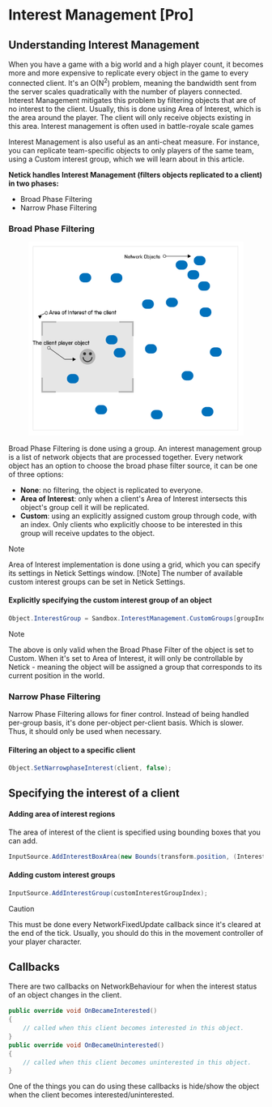 # Interest Management [Pro]

## Understanding Interest Management

When you have a game with a big world and a high player count, it becomes more and more expensive to replicate every object in the game to every connected client. It's an O(N<sup>2</sup>) problem, meaning the bandwidth sent from the server scales quadratically with the number of players connected. Interest Management mitigates this problem by filtering objects that are of no interest to the client. Usually, this is done using Area of Interest, which is the area around the player. The client will only receive objects existing in this area. Interest management is often used in battle-royale scale games

Interest Management is also useful as an anti-cheat measure. For instance, you can replicate team-specific objects to only players of the same team, using a Custom interest group, which we will learn about in this article.

**Netick handles Interest Management (filters objects replicated to a client) in two phases:**
- Broad Phase Filtering
- Narrow Phase Filtering

### Broad Phase Filtering

<figure><img src="../images/im.png" class="center" alt="Area of Interest"><figcaption></figcaption></figure>

Broad Phase Filtering is done using a group. An interest management group is a list of network objects that are processed together. Every network object has an option to choose the broad phase filter source, it can be one of three options:

- **None**: no filtering, the object is replicated to everyone.
- **Area of Interest**: only when a client's Area of Interest intersects this object's group cell it will be replicated.
- **Custom**: using an explicitly assigned custom group through code, with an index. Only clients who explicitly choose to be interested in this group will receive updates to the object.

> [!Note]
> Area of Interest implementation is done using a grid, which you can specify its settings in Netick Settings window.
> [!Note]
> The number of available custom interest groups can be set in Netick Settings.

#### Explicitly specifying the custom interest group of an object

```csharp
Object.InterestGroup = Sandbox.InterestManagement.CustomGroups[groupIndex];
```

> [!Note]
> The above is only valid when the Broad Phase Filter of the object is set to Custom. When it's set to Area of Interest, it will only be controllable by Netick - meaning the object will be assigned a group that corresponds to its current position in the world.

### Narrow Phase Filtering

Narrow Phase Filtering allows for finer control. Instead of being handled per-group basis, it's done per-object per-client basis. Which is slower. Thus, it should only be used when necessary.

#### Filtering an object to a specific client

```csharp
Object.SetNarrowphaseInterest(client, false);
```

## Specifying the interest of a client



#### Adding area of interest regions 
The area of interest of the client is specified using bounding boxes that you can add.
```csharp
InputSource.AddInterestBoxArea(new Bounds(transform.position, (InterestBox)));
```

#### Adding custom interest groups

```csharp
InputSource.AddInterestGroup(customInterestGroupIndex);
```

> [!CAUTION]
> This must be done every NetworkFixedUpdate callback since it's cleared at the end of the tick. Usually, you should do this in the movement controller of your player character.


## Callbacks

There are two callbacks on NetworkBehaviour for when the interest status of an object changes in the client.

```csharp
public override void OnBecameInterested()
{
    // called when this client becomes interested in this object.
}
public override void OnBecameUninterested()
{
    // called when this client becomes uninterested in this object.
}
```

One of the things you can do using these callbacks is hide/show the object when the client becomes interested/uninterested.